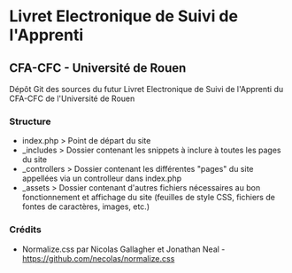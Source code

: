 # Livret Electronique de Suivi de l'Apprenti

## CFA-CFC - Université de Rouen
Dépôt Git des sources du futur Livret Electronique de Suivi de l'Apprenti du CFA-CFC de l'Université de Rouen

### Structure
 - index.php >  Point de départ du site
 - _includes > Dossier contenant les snippets à inclure à toutes les pages du site
 - _controllers > Dossier contenant les différentes "pages" du site appellées via un controlleur dans index.php
 - _assets > Dossier contenant d'autres fichiers nécessaires au bon fonctionnement et affichage du site (feuilles de style CSS, fichiers de fontes de caractères, images, etc.)

### Crédits
 - Normalize.css par Nicolas Gallagher et Jonathan Neal - https://github.com/necolas/normalize.css

